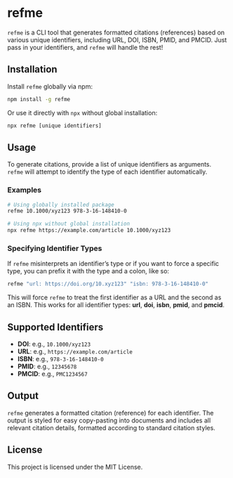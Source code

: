 # refme

`refme` is a CLI tool that generates formatted citations (references) based on various unique identifiers, including URL, DOI, ISBN, PMID, and PMCID. Just pass in your identifiers, and `refme` will handle the rest!

## Installation

Install `refme` globally via npm:

```bash
npm install -g refme
```

Or use it directly with `npx` without global installation:

```bash
npx refme [unique identifiers]
```

## Usage

To generate citations, provide a list of unique identifiers as arguments. `refme` will attempt to identify the type of each identifier automatically.

### Examples

```bash
# Using globally installed package
refme 10.1000/xyz123 978-3-16-148410-0

# Using npx without global installation
npx refme https://example.com/article 10.1000/xyz123
```

### Specifying Identifier Types

If `refme` misinterprets an identifier’s type or if you want to force a specific type, you can prefix it with the type and a colon, like so:

```bash
refme "url: https://doi.org/10.xyz123" "isbn: 978-3-16-148410-0"
```

This will force `refme` to treat the first identifier as a URL and the second as an ISBN. This works for all identifier types: **url**, **doi**, **isbn**, **pmid**, and **pmcid**.

## Supported Identifiers

-   **DOI**: e.g., `10.1000/xyz123`
-   **URL**: e.g., `https://example.com/article`
-   **ISBN**: e.g., `978-3-16-148410-0`
-   **PMID**: e.g., `12345678`
-   **PMCID**: e.g., `PMC1234567`

## Output

`refme` generates a formatted citation (reference) for each identifier. The output is styled for easy copy-pasting into documents and includes all relevant citation details, formatted according to standard citation styles.

## License

This project is licensed under the MIT License.
